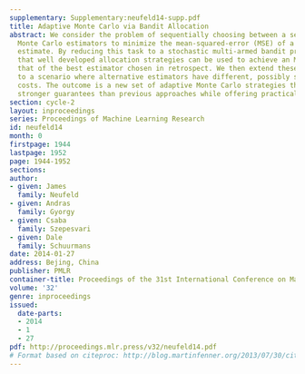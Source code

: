 ```yaml
---
supplementary: Supplementary:neufeld14-supp.pdf
title: Adaptive Monte Carlo via Bandit Allocation
abstract: We consider the problem of sequentially choosing between a set of unbiased
  Monte Carlo estimators to minimize the mean-squared-error (MSE) of a final combined
  estimate. By reducing this task to a stochastic multi-armed bandit problem, we show
  that well developed allocation strategies can be used to achieve an MSE that approaches
  that of the best estimator chosen in retrospect. We then extend these developments
  to a scenario where alternative estimators have different, possibly stochastic,
  costs. The outcome is a new set of adaptive Monte Carlo strategies that provide
  stronger guarantees than previous approaches while offering practical advantages.
section: cycle-2
layout: inproceedings
series: Proceedings of Machine Learning Research
id: neufeld14
month: 0
firstpage: 1944
lastpage: 1952
page: 1944-1952
sections: 
author:
- given: James
  family: Neufeld
- given: Andras
  family: Gyorgy
- given: Csaba
  family: Szepesvari
- given: Dale
  family: Schuurmans
date: 2014-01-27
address: Bejing, China
publisher: PMLR
container-title: Proceedings of the 31st International Conference on Machine Learning
volume: '32'
genre: inproceedings
issued:
  date-parts:
  - 2014
  - 1
  - 27
pdf: http://proceedings.mlr.press/v32/neufeld14.pdf
# Format based on citeproc: http://blog.martinfenner.org/2013/07/30/citeproc-yaml-for-bibliographies/
---
```

